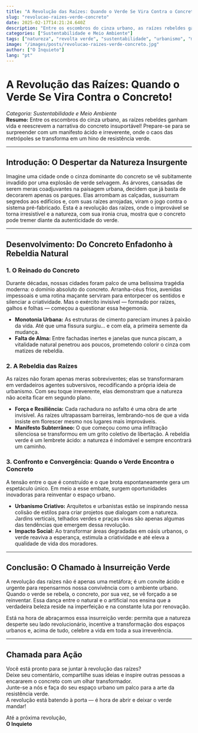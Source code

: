 ```yaml
---
title: "A Revolução das Raízes: Quando o Verde Se Vira Contra o Concreto!"
slug: "revolucao-raizes-verde-concreto"
date: 2025-02-17T14:21:24.640Z
description: "Entre os escombros do cinza urbano, as raízes rebeldes ganham vida e reescrevem a narrativa do concreto insuportável! Neste artigo ousado, o caos das metrópoles é transformado em um manifesto ácido e criativo, onde a natureza se revolta e transforma a selva de pedra em um cenário de vibrante resistência verde."
categories: ["Sustentabilidade e Meio Ambiente"]
tags: ["natureza", "revolta verde", "sustentabilidade", "urbanismo", "manifesto"]
image: "/images/posts/revolucao-raizes-verde-concreto.jpg"
author: ["O Inquieto"]
lang: "pt"
---
```


# A Revolução das Raízes: Quando o Verde Se Vira Contra o Concreto!

*Categoria: Sustentabilidade e Meio Ambiente*  
**Resumo:** Entre os escombros do cinza urbano, as raízes rebeldes ganham vida e reescrevem a narrativa do concreto insuportável! Prepare-se para se surpreender com um manifesto ácido e irreverente, onde o caos das metrópoles se transforma em um hino de resistência verde.

---

## Introdução: O Despertar da Natureza Insurgente

Imagine uma cidade onde o cinza dominante do concreto se vê subitamente invadido por uma explosão de verde selvagem. As árvores, cansadas de serem meras coadjuvantes na paisagem urbana, decidem que já basta de decorarem apenas os parques. Elas arrombam as calçadas, sussurram segredos aos edifícios e, com suas raízes arrojadas, viram o jogo contra o sistema pré-fabricado. Esta é a revolução das raízes, onde o improvável se torna irresistível e a natureza, com sua ironia crua, mostra que o concreto pode tremer diante da autenticidade do verde.

---

## Desenvolvimento: Do Concreto Enfadonho à Rebeldia Natural

### 1. O Reinado do Concreto

Durante décadas, nossas cidades foram palco de uma belíssima tragédia moderna: o domínio absoluto do concreto. Arranha-céus frios, avenidas impessoais e uma rotina maçante serviram para entorpecer os sentidos e silenciar a criatividade. Mas o exército invisível — formado por raízes, galhos e folhas — começou a questionar essa hegemonia.

- **Monotonia Urbana:** As estruturas de cimento pareciam imunes à paixão da vida. Até que uma fissura surgiu… e com ela, a primeira semente da mudança.
- **Falta de Alma:** Entre fachadas inertes e janelas que nunca piscam, a vitalidade natural penetrou aos poucos, prometendo colorir o cinza com matizes de rebeldia.

### 2. A Rebeldia das Raízes

As raízes não foram apenas meras sobreviventes; elas se transformaram em verdadeiros agentes subversivos, recodificando a própria ideia de urbanismo. Com seu toque irreverente, elas demonstram que a natureza não aceita ficar em segundo plano.

- **Força e Resiliência:** Cada rachadura no asfalto é uma obra de arte invisível. As raízes ultrapassam barreiras, lembrando-nos de que a vida insiste em florescer mesmo nos lugares mais improváveis.
- **Manifesto Subterrâneo:** O que começou como uma infiltração silenciosa se transformou em um grito coletivo de libertação. A rebeldia verde é um lembrete ácido: a natureza é indomável e sempre encontrará um caminho.

### 3. Confronto e Convergência: Quando o Verde Encontra o Concreto

A tensão entre o que é construído e o que brota espontaneamente gera um espetáculo único. Em meio a esse embate, surgem oportunidades inovadoras para reinventar o espaço urbano.

- **Urbanismo Criativo:** Arquitetos e urbanistas estão se inspirando nessa colisão de estilos para criar projetos que dialogam com a natureza. Jardins verticais, telhados verdes e praças vivas são apenas algumas das tendências que emergem dessa revolução.
- **Impacto Social:** Ao transformar áreas degradadas em oásis urbanos, o verde reaviva a esperança, estimula a criatividade e até eleva a qualidade de vida dos moradores.

---

## Conclusão: O Chamado à Insurreição Verde

A revolução das raízes não é apenas uma metáfora; é um convite ácido e urgente para repensarmos nossa convivência com o ambiente urbano. Quando o verde se rebela, o concreto, por sua vez, se vê forçado a se reinventar. Essa dança entre o natural e o artificial nos ensina que a verdadeira beleza reside na imperfeição e na constante luta por renovação.

Está na hora de abraçarmos essa insurreição verde: permita que a natureza desperte seu lado revolucionário, incentive a transformação dos espaços urbanos e, acima de tudo, celebre a vida em toda a sua irreverência.

---

## Chamada para Ação

Você está pronto para se juntar à revolução das raízes?  
Deixe seu comentário, compartilhe suas ideias e inspire outras pessoas a encararem o concreto com um olhar transformador.  
Junte-se a nós e faça do seu espaço urbano um palco para a arte da resistência verde.  
A revolução está batendo à porta — é hora de abrir e deixar o verde mandar!

Até a próxima revolução,  
**O Inquieto**